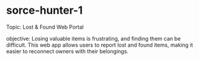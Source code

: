 # sorce-hunter-1

Topic: Lost & Found Web Portal 


objective: Losing valuable items is frustrating, and finding them can be difficult. This web app allows users to report lost and found items, making it easier to reconnect owners with their belongings.
